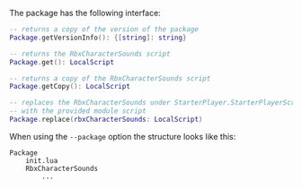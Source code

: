 The package has the following interface:

```Lua
-- returns a copy of the version of the package
Package.getVersionInfo(): {[string]: string}

-- returns the RbxCharacterSounds script
Package.get(): LocalScript

-- returns a copy of the RbxCharacterSounds script
Package.getCopy(): LocalScript

-- replaces the RbxCharacterSounds under StarterPlayer.StarterPlayerScripts 
-- with the provided module script
Package.replace(rbxCharacterSounds: LocalScript)
```

When using the `--package` option the structure looks like this:

```
Package
	init.lua
	RbxCharacterSounds
		...
```